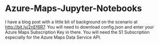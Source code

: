 # Azure-Maps-Jupyter-Notebooks
I have a blog post with a little bit of background on the scenario at http://bit.ly/2nEf6R7. You will need to download config.json and enter your Azure Maps Subscription Key in there. You will need the S1 Subscription especially for the Azure Maps Data Service API. 
